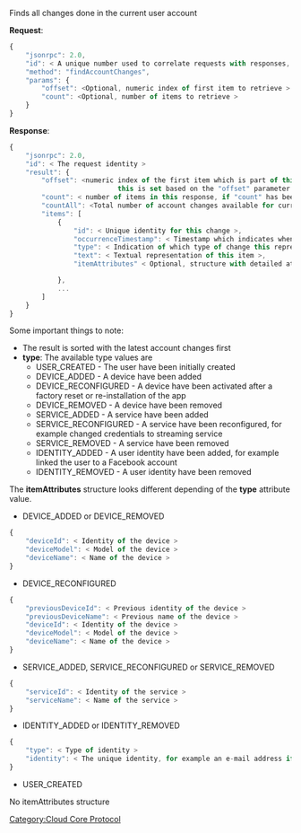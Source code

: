 Finds all changes done in the current user account

**Request**:

``` javascript
{
    "jsonrpc": 2.0,
    "id": < A unique number used to correlate requests with responses, see JSON-RPC specification for more information >,
    "method": "findAccountChanges",
    "params": {
        "offset": <Optional, numeric index of first item to retrieve >
        "count": <Optional, number of items to retrieve >
    }
}
```

**Response**:

``` javascript
{
    "jsonrpc": 2.0,
    "id": < The request identity >
    "result": {
        "offset": <numeric index of the first item which is part of this response,
                           this is set based on the "offset" parameter provided in the request >
        "count": < number of items in this response, if "count" has been specified in request it is the maximum value of this item >,
        "countAll": <Total number of account changes available for current user>,
        "items": [
            {
                "id": < Unique identity for this change >,
                "occurrenceTimestamp": < Timestamp which indicates when the change occurred, as unix epoch >
                "type": < Indication of which type of change this represents >
                "text": < Textual representation of this item >,
                "itemAttributes" < Optional, structure with detailed attributes related to this change >

            },
            ...
        ]
    }
}
```

Some important things to note:

  - The result is sorted with the latest account changes first
  - **type**: The available type values are
      - USER_CREATED - The user have been initially created
      - DEVICE_ADDED - A device have been added
      - DEVICE_RECONFIGURED - A device have been activated after a
        factory reset or re-installation of the app
      - DEVICE_REMOVED - A device have been removed
      - SERVICE_ADDED - A service have been added
      - SERVICE_RECONFIGURED - A service have been reconfigured, for
        example changed credentials to streaming service
      - SERVICE_REMOVED - A service have been removed
      - IDENTITY_ADDED - A user identity have been added, for example
        linked the user to a Facebook account
      - IDENTITY_REMOVED - A user identity have been removed

The **itemAttributes** structure looks different depending of the
**type** attribute value.

  - DEVICE_ADDED or DEVICE_REMOVED

<!-- end list -->

``` javascript
{
    "deviceId": < Identity of the device >
    "deviceModel": < Model of the device >
    "deviceName": < Name of the device >
}
```

  - DEVICE_RECONFIGURED

<!-- end list -->

``` javascript
{
    "previousDeviceId": < Previous identity of the device >
    "previousDeviceName": < Previous name of the device >
    "deviceId": < Identity of the device >
    "deviceModel": < Model of the device >
    "deviceName": < Name of the device >
}
```

  - SERVICE_ADDED, SERVICE_RECONFIGURED or SERVICE_REMOVED

<!-- end list -->

``` javascript
{
    "serviceId": < Identity of the service >
    "serviceName": < Name of the service >
}
```

  - IDENTITY_ADDED or IDENTITY_REMOVED

<!-- end list -->

``` javascript
{
    "type": < Type of identity >
    "identity": < The unique identity, for example an e-mail address if type=email >
}
```

  - USER_CREATED

No itemAttributes structure

[Category:Cloud Core Protocol](Category:Cloud_Core_Protocol "wikilink")